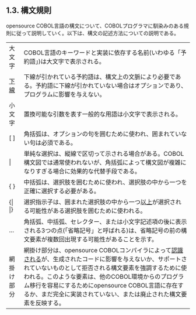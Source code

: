 ## 1.3. 構文規則

opensource COBOL言語の構文について、COBOLプログラマに馴染みのある規則に従って説明していく。以下は、構文の記述方法についての説明である。

| | |
| :--- | :--- |
|大文字|COBOL言語のキーワードと実装に依存する名前(いわゆる「予約語」)は大文字で表示される。|
|<u>下線</u>|下線が引かれている予約語は、構文上の文脈により必要である。予約語に下線が引かれていない場合はオプションであり、プログラムに影響を与えない。|
|小文字|置換可能な引数を表す一般的な用語は小文字で表示される。|
|[ ]|角括弧は、オプションの句を囲むために使われ、囲まれていない句は必須である。|
| \| |単純な選択は、縦線で区切って示される場合がある。COBOL構文図では通常使われないが、角括弧によって構文図が複雑になりすぎる場合に効果的な代替手段である。|
|{ }|中括弧は、選択肢を囲むために使われ、選択肢の中から一つを正確に選択する必要がある。|
|{\| \|}|選択指示子は、囲まれた選択肢の中から一つ<u>以上</u>が選択される可能性がある選択肢を囲むために使われる。|
|…|角括弧、中括弧、セレクター、または小文字記述項の後に表示される3つの点(「省略記号」と呼ばれる)は、省略記号の前の構文要素が複数回出現する可能性があることを示す。|
|網掛け部分|網掛け部分は、opensource COBOLコンパイラによって<u>認識される</u>が、生成されたコードに影響を与えないか、サポートされていないものとして拒否される構文要素を強調するために使われる。このような要素は、他のCOBOL環境からのプログラム移行を容易にするためにopensource COBOL言語に存在するか、まだ完全に実装されていない、または廃止された構文要素を反映する。|
